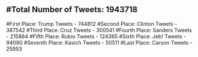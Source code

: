 #Total Number of Tweets: 1943718 
---
#First Place: Trump Tweets - 744812
#Second Place: Clinton Tweets - 387542
#Third Place: Cruz Tweets - 300541
#Fourth Place: Sanders Tweets - 215864
#Fifth Place: Rubio Tweets - 124365
#Sixth Place: Jeb! Tweets - 94090
#Seventh Place: Kasich Tweets - 50511
#Last Place: Carson Tweets - 25993
